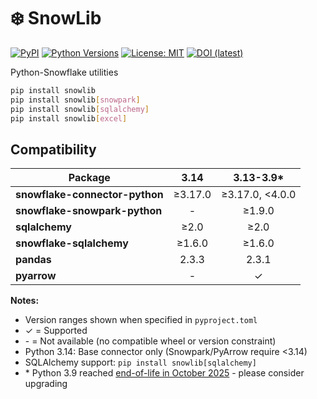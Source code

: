# ❄️ SnowLib

[![PyPI](https://img.shields.io/pypi/v/snowlib.svg)](https://pypi.org/project/snowlib/)
[![Python Versions](https://img.shields.io/pypi/pyversions/snowlib.svg)](https://pypi.org/project/snowlib/)
[![License: MIT](https://img.shields.io/badge/License-MIT-green.svg)](LICENSE)
[![DOI (latest)](https://zenodo.org/badge/DOI/10.5281/zenodo.17354788.svg)](https://doi.org/10.5281/zenodo.17354788)

Python-Snowflake utilities

```bash
pip install snowlib
pip install snowlib[snowpark]
pip install snowlib[sqlalchemy]
pip install snowlib[excel]
```

## Compatibility

| Package | 3.14 | 3.13-3.9* |
|---------|:----:|:---------:|
| **snowflake-connector-python** | ≥3.17.0 | ≥3.17.0, <4.0.0 |
| **snowflake-snowpark-python** | - | ≥1.9.0 |
| **sqlalchemy** | ≥2.0 | ≥2.0 |
| **snowflake-sqlalchemy** | ≥1.6.0 | ≥1.6.0 |
| **pandas** | 2.3.3 | 2.3.1 |
| **pyarrow** | - | ✓ |

**Notes:**
- Version ranges shown when specified in `pyproject.toml`
- ✓ = Supported
- \- = Not available (no compatible wheel or version constraint)
- Python 3.14: Base connector only (Snowpark/PyArrow require <3.14)
- SQLAlchemy support: `pip install snowlib[sqlalchemy]`
- \* Python 3.9 reached [end-of-life in October 2025](https://peps.python.org/pep-0596/#lifespan) - please consider upgrading